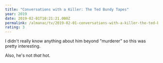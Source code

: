 ```yaml
---
title: "Conversations with a Killer: The Ted Bundy Tapes"
year: 2019
date: 2019-02-01T10:21:21.000Z
permalink: /almanac/tv/2019-02-01-conversations-with-a-killer-the-ted-bundy-tapes/index.html
rating: 3
---
```


I didn't really know anything about him beyond "murderer" so this was pretty interesting.

Also, he's not _that_ hot.
